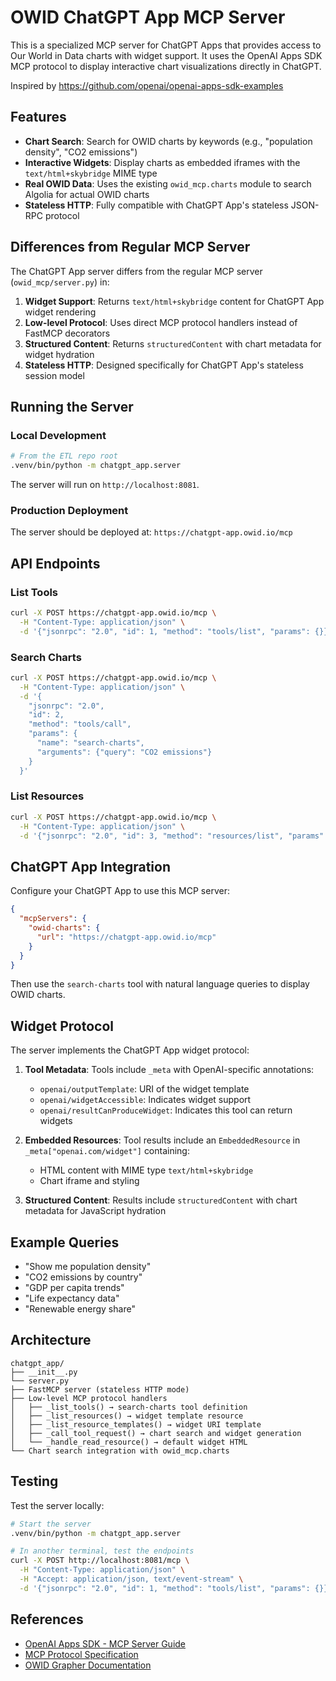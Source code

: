 # OWID ChatGPT App MCP Server

This is a specialized MCP server for ChatGPT Apps that provides access to Our World in Data charts with widget support. It uses the OpenAI Apps SDK MCP protocol to display interactive chart visualizations directly in ChatGPT.

Inspired by https://github.com/openai/openai-apps-sdk-examples

## Features

- **Chart Search**: Search for OWID charts by keywords (e.g., "population density", "CO2 emissions")
- **Interactive Widgets**: Display charts as embedded iframes with the `text/html+skybridge` MIME type
- **Real OWID Data**: Uses the existing `owid_mcp.charts` module to search Algolia for actual OWID charts
- **Stateless HTTP**: Fully compatible with ChatGPT App's stateless JSON-RPC protocol

## Differences from Regular MCP Server

The ChatGPT App server differs from the regular MCP server (`owid_mcp/server.py`) in:

1. **Widget Support**: Returns `text/html+skybridge` content for ChatGPT App widget rendering
2. **Low-level Protocol**: Uses direct MCP protocol handlers instead of FastMCP decorators
3. **Structured Content**: Returns `structuredContent` with chart metadata for widget hydration
4. **Stateless HTTP**: Designed specifically for ChatGPT App's stateless session model

## Running the Server

### Local Development

```bash
# From the ETL repo root
.venv/bin/python -m chatgpt_app.server
```

The server will run on `http://localhost:8081`.

### Production Deployment

The server should be deployed at: `https://chatgpt-app.owid.io/mcp`

## API Endpoints

### List Tools
```bash
curl -X POST https://chatgpt-app.owid.io/mcp \
  -H "Content-Type: application/json" \
  -d '{"jsonrpc": "2.0", "id": 1, "method": "tools/list", "params": {}}'
```

### Search Charts
```bash
curl -X POST https://chatgpt-app.owid.io/mcp \
  -H "Content-Type: application/json" \
  -d '{
    "jsonrpc": "2.0",
    "id": 2,
    "method": "tools/call",
    "params": {
      "name": "search-charts",
      "arguments": {"query": "CO2 emissions"}
    }
  }'
```

### List Resources
```bash
curl -X POST https://chatgpt-app.owid.io/mcp \
  -H "Content-Type: application/json" \
  -d '{"jsonrpc": "2.0", "id": 3, "method": "resources/list", "params": {}}'
```

## ChatGPT App Integration

Configure your ChatGPT App to use this MCP server:

```json
{
  "mcpServers": {
    "owid-charts": {
      "url": "https://chatgpt-app.owid.io/mcp"
    }
  }
}
```

Then use the `search-charts` tool with natural language queries to display OWID charts.

## Widget Protocol

The server implements the ChatGPT App widget protocol:

1. **Tool Metadata**: Tools include `_meta` with OpenAI-specific annotations:
   - `openai/outputTemplate`: URI of the widget template
   - `openai/widgetAccessible`: Indicates widget support
   - `openai/resultCanProduceWidget`: Indicates this tool can return widgets

2. **Embedded Resources**: Tool results include an `EmbeddedResource` in `_meta["openai.com/widget"]` containing:
   - HTML content with MIME type `text/html+skybridge`
   - Chart iframe and styling

3. **Structured Content**: Results include `structuredContent` with chart metadata for JavaScript hydration

## Example Queries

- "Show me population density"
- "CO2 emissions by country"
- "GDP per capita trends"
- "Life expectancy data"
- "Renewable energy share"

## Architecture

```
chatgpt_app/
├── __init__.py
└── server.py
├── FastMCP server (stateless HTTP mode)
├── Low-level MCP protocol handlers
│   ├── _list_tools() → search-charts tool definition
│   ├── _list_resources() → widget template resource
│   ├── _list_resource_templates() → widget URI template
│   ├── _call_tool_request() → chart search and widget generation
│   └── _handle_read_resource() → default widget HTML
└── Chart search integration with owid_mcp.charts
```

## Testing

Test the server locally:

```bash
# Start the server
.venv/bin/python -m chatgpt_app.server

# In another terminal, test the endpoints
curl -X POST http://localhost:8081/mcp \
  -H "Content-Type: application/json" \
  -H "Accept: application/json, text/event-stream" \
  -d '{"jsonrpc": "2.0", "id": 1, "method": "tools/list", "params": {}}'
```

## References

- [OpenAI Apps SDK - MCP Server Guide](https://developers.openai.com/apps-sdk/build/mcp-server)
- [MCP Protocol Specification](https://spec.modelcontextprotocol.io/)
- [OWID Grapher Documentation](https://docs.owid.io/projects/etl/)
